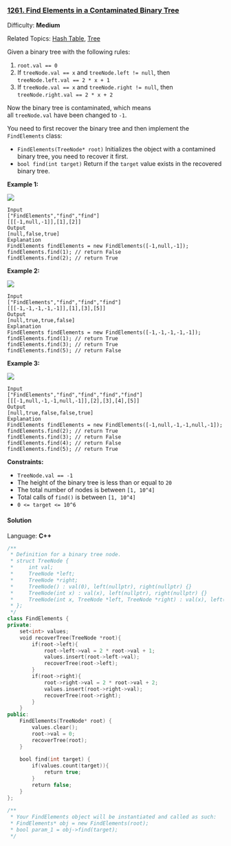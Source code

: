 ### [1261\. Find Elements in a Contaminated Binary Tree](https://leetcode.com/problems/find-elements-in-a-contaminated-binary-tree/)

Difficulty: **Medium**

Related Topics: [Hash Table](https://leetcode.com/tag/hash-table/), [Tree](https://leetcode.com/tag/tree/)

Given a binary tree with the following rules:

1.  `root.val == 0`
2.  If `treeNode.val == x` and `treeNode.left != null`, then `treeNode.left.val == 2 * x + 1`
3.  If `treeNode.val == x` and `treeNode.right != null`, then `treeNode.right.val == 2 * x + 2`

Now the binary tree is contaminated, which means all `treeNode.val` have been changed to `-1`.

You need to first recover the binary tree and then implement the `FindElements` class:

- `FindElements(TreeNode* root)` Initializes the object with a contamined binary tree, you need to recover it first.
- `bool find(int target)` Return if the `target` value exists in the recovered binary tree.

**Example 1:**

**![](https://assets.leetcode.com/uploads/2019/11/06/untitled-diagram-4-1.jpg)**

```
Input
["FindElements","find","find"]
[[[-1,null,-1]],[1],[2]]
Output
[null,false,true]
Explanation
FindElements findElements = new FindElements([-1,null,-1]);
findElements.find(1); // return False
findElements.find(2); // return True
```

**Example 2:**

**![](https://assets.leetcode.com/uploads/2019/11/06/untitled-diagram-4.jpg)**

```
Input
["FindElements","find","find","find"]
[[[-1,-1,-1,-1,-1]],[1],[3],[5]]
Output
[null,true,true,false]
Explanation
FindElements findElements = new FindElements([-1,-1,-1,-1,-1]);
findElements.find(1); // return True
findElements.find(3); // return True
findElements.find(5); // return False
```

**Example 3:**

**![](https://assets.leetcode.com/uploads/2019/11/07/untitled-diagram-4-1-1.jpg)**

```
Input
["FindElements","find","find","find","find"]
[[[-1,null,-1,-1,null,-1]],[2],[3],[4],[5]]
Output
[null,true,false,false,true]
Explanation
FindElements findElements = new FindElements([-1,null,-1,-1,null,-1]);
findElements.find(2); // return True
findElements.find(3); // return False
findElements.find(4); // return False
findElements.find(5); // return True
```

**Constraints:**

- `TreeNode.val == -1`
- The height of the binary tree is less than or equal to `20`
- The total number of nodes is between `[1, 10^4]`
- Total calls of `find()` is between `[1, 10^4]`
- `0 <= target <= 10^6`

#### Solution

Language: **C++**

```c++
/**
 * Definition for a binary tree node.
 * struct TreeNode {
 *     int val;
 *     TreeNode *left;
 *     TreeNode *right;
 *     TreeNode() : val(0), left(nullptr), right(nullptr) {}
 *     TreeNode(int x) : val(x), left(nullptr), right(nullptr) {}
 *     TreeNode(int x, TreeNode *left, TreeNode *right) : val(x), left(left), right(right) {}
 * };
 */
class FindElements {
private:
    set<int> values;
    void recoverTree(TreeNode *root){
        if(root->left){
            root->left->val = 2 * root->val + 1;
            values.insert(root->left->val);
            recoverTree(root->left);
        }
        if(root->right){
            root->right->val = 2 * root->val + 2;
            values.insert(root->right->val);
            recoverTree(root->right);
        }
    }
public:
    FindElements(TreeNode* root) {
        values.clear();
        root->val = 0;
        recoverTree(root);
    }
    
    bool find(int target) {
        if(values.count(target)){
            return true;
        }
        return false;
    }
};
​
/**
 * Your FindElements object will be instantiated and called as such:
 * FindElements* obj = new FindElements(root);
 * bool param_1 = obj->find(target);
 */
```

